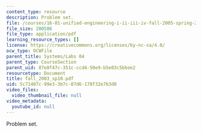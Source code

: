```yaml
---
content_type: resource
description: Problem set.
file: /courses/16-01-unified-engineering-i-ii-iii-iv-fall-2005-spring-2006/5c71407c99e33b7c07d6178f32e7b3d0_fall_2003_sp10.pdf
file_size: 200586
file_type: application/pdf
learning_resource_types: []
license: https://creativecommons.org/licenses/by-nc-sa/4.0/
ocw_type: OCWFile
parent_title: Systems/Labs 04
parent_type: CourseSection
parent_uid: 87e8f47c-351c-ccd4-50e9-b5e03c5bbee2
resourcetype: Document
title: fall_2003_sp10.pdf
uid: 5c71407c-99e3-3b7c-07d6-178f32e7b3d0
video_files:
  video_thumbnail_file: null
video_metadata:
  youtube_id: null
---
```

Problem set.
